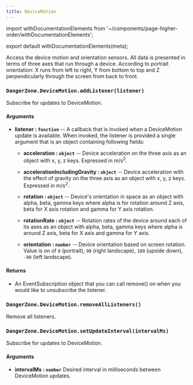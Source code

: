 ```yaml
---
title: DeviceMotion
---
```


import withDocumentationElements from '~/components/page-higher-order/withDocumentationElements';

export default withDocumentationElements(meta);

Access the device motion and orientation sensors. All data is presented in terms of three axes that run through a device. According to portrait orientation: X runs from left to right, Y from bottom to top and Z perpendicularly through the screen from back to front.

### `DangerZone.DeviceMotion.addListener(listener)`

Subscribe for updates to DeviceMotion.

#### Arguments

-   **listener : `function`** -- A callback that is invoked when a
    DeviceMotion update is available. When invoked, the listener is
    provided a single argument that is an object containing following fields:
    
    -   **acceleration : `object`** -- Device acceleration on the three axis as an object with x, y, z keys. Expressed in m/s<sup>2</sup>.
    
    -   **accelerationIncludingGravity : `object`** -- Device acceleration with the effect of gravity on the three axis as an object with x, y, z keys. Expressed in m/s<sup>2</sup>.
    
    -   **rotation : `object`** -- Device's orientation in space as an object with alpha, beta, gamma keys where alpha is for rotation around Z axis, beta for X axis rotation and gamma for Y axis rotation.
    
    -   **rotationRate : `object`** -- Rotation rates of the device around each of its axes as an object with alpha, beta, gamma keys where alpha is around Z axis, beta for X axis and gamma for Y axis.
    
    -   **orientation : `number`** -- Device orientation based on screen rotation. Value is on of `0` (portrait), `90` (right landscape), `180` (upside down), `-90` (left landscape).

#### Returns

-   An EventSubscription object that you can call remove() on when you
    would like to unsubscribe the listener.

### `DangerZone.DeviceMotion.removeAllListeners()`

Remove all listeners.

### `DangerZone.DeviceMotion.setUpdateInterval(intervalMs)`

Subscribe for updates to DeviceMotion.

#### Arguments

-   **intervalMs : `number`** Desired interval in milliseconds between
    DeviceMotion updates.

